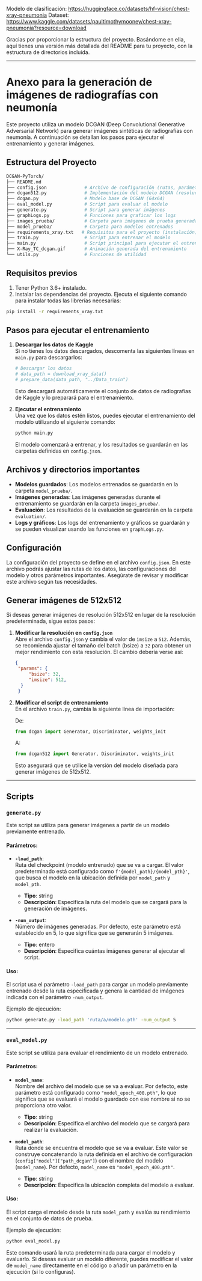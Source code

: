 

Modelo de clasificación: https://huggingface.co/datasets/hf-vision/chest-xray-pneumonia
Dataset: https://www.kaggle.com/datasets/paultimothymooney/chest-xray-pneumonia?resource=download




Gracias por proporcionar la estructura del proyecto. Basándome en ella, aquí tienes una versión más detallada del README para tu proyecto, con la estructura de directorios incluida.

---

# Anexo para la generación de imágenes de radiografías con neumonía

Este proyecto utiliza un modelo DCGAN (Deep Convolutional Generative Adversarial Network) para generar imágenes sintéticas de radiografías con neumonía. A continuación se detallan los pasos para ejecutar el entrenamiento y generar imágenes.

## Estructura del Proyecto

```bash
DCGAN-PyTorch/
├── README.md                
├── config.json              # Archivo de configuración (rutas, parámetros)
├── dcgan512.py              # Implementación del modelo DCGAN (resolución 512x512)
├── dcgan.py                 # Modelo base de DCGAN (64x64)
├── eval_model.py            # Script para evaluar el modelo
├── generate.py              # Script para generar imágenes
├── graphLogs.py             # Funciones para graficar los logs
├── images_prueba/           # Carpeta para imágenes de prueba generadas
├── model_prueba/            # Carpeta para modelos entrenados
├── requirements_xray.txt   # Requisitos para el proyecto (instalación)
├── train.py                 # Script para entrenar el modelo
├── main.py                  # Script principal para ejecutar el entrenamiento
├── X-Ray_TC_dcgan.gif       # Animación generada del entrenamiento
└── utils.py                 # Funciones de utilidad
```

## Requisitos previos

1. Tener Python 3.6+ instalado.
2. Instalar las dependencias del proyecto. Ejecuta el siguiente comando para instalar todas las librerías necesarias:

```bash
pip install -r requirements_xray.txt
```

## Pasos para ejecutar el entrenamiento

1. **Descargar los datos de Kaggle**  
   Si no tienes los datos descargados, descomenta las siguientes líneas en `main.py` para descargarlos:

   ```python
   # Descargar los datos
   # data_path = download_xray_data()
   # prepare_data(data_path, "../Data_train")
   ```

   Esto descargará automáticamente el conjunto de datos de radiografías de Kaggle y lo preparará para el entrenamiento.

2. **Ejecutar el entrenamiento**  
   Una vez que los datos estén listos, puedes ejecutar el entrenamiento del modelo utilizando el siguiente comando:

   ```bash
   python main.py
   ```

   El modelo comenzará a entrenar, y los resultados se guardarán en las carpetas definidas en `config.json`.

## Archivos y directorios importantes

- **Modelos guardados**: Los modelos entrenados se guardarán en la carpeta `model_prueba/`.
- **Imágenes generadas**: Las imágenes generadas durante el entrenamiento se guardarán en la carpeta `images_prueba/`.
- **Evaluación**: Los resultados de la evaluación se guardarán en la carpeta `evaluation/`.
- **Logs y gráficos**: Los logs del entrenamiento y gráficos se guardarán y se pueden visualizar usando las funciones en `graphLogs.py`.


## Configuración

La configuración del proyecto se define en el archivo `config.json`. En este archivo podrás ajustar las rutas de los datos, las configuraciones del modelo y otros parámetros importantes. Asegúrate de revisar y modificar este archivo según tus necesidades.

## Generar imágenes de 512x512

Si deseas generar imágenes de resolución 512x512 en lugar de la resolución predeterminada, sigue estos pasos:

1. **Modificar la resolución en `config.json`**  
   Abre el archivo `config.json` y cambia el valor de `imsize` a `512`. Además, se recomienda ajustar el tamaño del batch (bsize) a `32` para obtener un mejor rendimiento con esta resolución. El cambio debería verse así:

   ```json
   {
    "params": {
        "bsize": 32,
        "imsize": 512, 
     }
    }
   ```

2. **Modificar el script de entrenamiento**  
   En el archivo `train.py`, cambia la siguiente línea de importación:

   De:

   ```python
   from dcgan import Generator, Discriminator, weights_init
   ```

   A:

   ```python
   from dcgan512 import Generator, Discriminator, weights_init
   ```

   Esto asegurará que se utilice la versión del modelo diseñada para generar imágenes de 512x512.

---

## Scripts

### `generate.py`

Este script se utiliza para generar imágenes a partir de un modelo previamente entrenado.

#### Parámetros:
- **`-load_path`**:  
  Ruta del checkpoint (modelo entrenado) que se va a cargar. El valor predeterminado está configurado como `f'{model_path}/{model_pth}'`, que busca el modelo en la ubicación definida por `model_path` y `model_pth`.  
  - **Tipo**: string  
  - **Descripción**: Especifica la ruta del modelo que se cargará para la generación de imágenes.

- **`-num_output`**:  
  Número de imágenes generadas. Por defecto, este parámetro está establecido en 5, lo que significa que se generarán 5 imágenes.  
  - **Tipo**: entero  
  - **Descripción**: Especifica cuántas imágenes generar al ejecutar el script.

#### Uso:
El script usa el parámetro `-load_path` para cargar un modelo previamente entrenado desde la ruta especificada y genera la cantidad de imágenes indicada con el parámetro `-num_output`.

Ejemplo de ejecución:

```bash
python generate.py -load_path 'ruta/a/modelo.pth' -num_output 5
```

---

### `eval_model.py`

Este script se utiliza para evaluar el rendimiento de un modelo entrenado.

#### Parámetros:
- **`model_name`**:  
  Nombre del archivo del modelo que se va a evaluar. Por defecto, este parámetro está configurado como `"model_epoch_400.pth"`, lo que significa que se evaluará el modelo guardado con ese nombre si no se proporciona otro valor.  
  - **Tipo**: string  
  - **Descripción**: Especifica el archivo del modelo que se cargará para realizar la evaluación.

- **`model_path`**:  
  Ruta donde se encuentra el modelo que se va a evaluar. Este valor se construye concatenando la ruta definida en el archivo de configuración (`config["model"]["path_dcgan"]`) con el nombre del modelo (`model_name`). Por defecto, `model_name` es `"model_epoch_400.pth"`.  
  - **Tipo**: string  
  - **Descripción**: Especifica la ubicación completa del modelo a evaluar.

#### Uso:
El script carga el modelo desde la ruta `model_path` y evalúa su rendimiento en el conjunto de datos de prueba.

Ejemplo de ejecución:

```bash
python eval_model.py
```

Este comando usará la ruta predeterminada para cargar el modelo y evaluarlo. Si deseas evaluar un modelo diferente, puedes modificar el valor de `model_name` directamente en el código o añadir un parámetro en la ejecución (si lo configuras).

